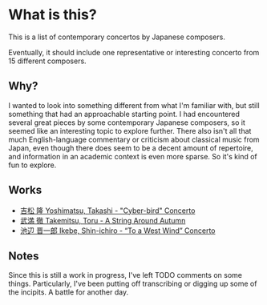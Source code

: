 # What is this?

This is a list of contemporary concertos by Japanese composers.

Eventually, it should include one representative or interesting concerto from 15 different composers.

## Why?

I wanted to look into something different from what I'm familiar with,
but still something that had an approachable starting point.
I had encountered several great pieces by some contemporary Japanese
composers, so it seemed like an interesting topic to explore further.
There also isn't all that much English-language commentary or criticism about
classical music from Japan, even though there does seem to be a decent amount
of repertoire, and information in an academic context is even more sparse.
So it's kind of fun to explore.

## Works

- [吉松 隆 Yoshimatsu, Takashi - "Cyber-bird" Concerto](./concertos/01-yoshimatsu-cyberbird.md)
- [武満 徹 Takemitsu, Toru - A String Around Autumn](./concertos/02-takemitsu-a-string-around-autumn.md)
- [池辺 晋一郎 Ikebe, Shin-ichiro - “To a West Wind” Concerto](./concertos/03-ikebe-to-a-west-wind.md)

## Notes

Since this is still a work in progress, I've left TODO comments on some things.
Particularly, I've been putting off transcribing or digging up some of the incipits.
A battle for another day.
